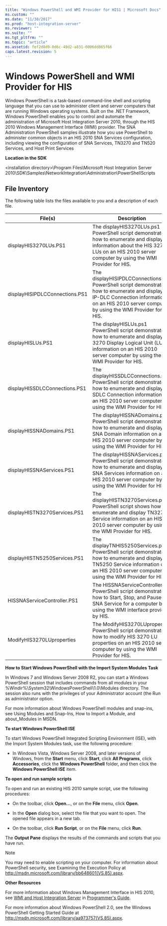 ```yaml
---
title: "Windows PowerShell and WMI Provider for HIS1 | Microsoft Docs"
ms.custom: ""
ms.date: "11/30/2017"
ms.prod: "host-integration-server"
ms.reviewer: ""
ms.suite: ""
ms.tgt_pltfrm: ""
ms.topic: "article"
ms.assetid: fef2d8d9-0d6c-49d2-a831-6006dd865f66
caps.latest.revision: 5
---
```

# Windows PowerShell and WMI Provider for HIS
Windows PowerShell is a task-based command-line shell and scripting language that you can use to administer client and server computers that are running Windows operating systems. Built on the .NET Framework, Windows PowerShell enables you to control and automate the administration of Microsoft Host Integration Server 2010, through the HIS 2010 Windows Management Interface (WMI) provider. The SNA Administration PowerShell samples illustrate how you use PowerShell to administer common objects in an HIS 2010 SNA Services configuration, including viewing the configuration of SNA Services, TN3270 and TN520 Services, and Host Print Services  
  
 **Location in the SDK**  
  
 \<installation directory>\Program Files\Microsoft Host Integration Server 2010\SDK\Samples\NetworkIntegration\Administration\PowerShellScripts  
  
## File Inventory  
 The following table lists the files available to you and a description of each file.  
  
|**File(s)**|**Description**|  
|-------------------|---------------------|  
|displayHIS3270LUs.PS1|The displayHIS3270LUs.ps1 PowerShell script demonstrates how to enumerate and display information about the HIS 3270 LUs on an HIS 2010 server computer by using the WMI Provider for HIS.|  
|displayHISIPDLCConnections.PS1|The displayHISIPDLCConnections.ps1 PowerShell script demonstrates how to enumerate and display IP-DLC Connection information on an HIS 2010 server computer by using the WMI Provider for HIS.|  
|displayHISLUs.PS1|The displayHISLUs.ps1 PowerShell script demonstrates how to enumerate and display 3270 Display Logical Unit (LU) information on an HIS 2010 server computer by using the WMI Provider for HIS.|  
|displayHISSDLCConnections.PS1|The displayHISSDLCConnections.ps1 PowerShell script demonstrates how to enumerate and display SDLC Connection information on an HIS 2010 server computer by using the WMI Provider for HIS.|  
|displayHISSNADomains.PS1|The displayHISSNADomains.ps1 PowerShell script demonstrates how to enumerate and display SNA Domain information on an HIS 2010 server computer by using the WMI Provider for HIS.|  
|displayHISSNAServices.PS1|The displayHISSNAServices.ps1 PowerShell script demonstrates how to enumerate and display SNA Services information on an HIS 2010 server computer by using the WMI Provider for HIS.|  
|displayHISTN3270Services.PS1|The displayHISTN3270Services.ps1 PowerShell script shows how to enumerate and display TN3270 Service information on an HIS 2010 server computer by using the WMI Provider for HIS.|  
|displayHISTN5250Services.PS1|The displayTNHIS5250Services.ps1 PowerShell script demonstrates how to enumerate and display TN5250 Service information on an HIS 2010 server computer by using the WMI Provider for HIS.|  
|HISSNAServiceController.PS1|The HISSNAServiceController PowerShell script demonstrates how to Start, Stop, and Pause the SNA Service for a computer by using the WMI interface provided by HIS.|  
|ModifyHIS3270LUproperties|The ModifyHIS3270LUproperties PowerShell script demonstrates how to modify HIS 3270 LU properties on an HIS 2010 server computer by using the WMI Provider for HIS.|  
  
 **How to Start Windows PowerShell with the Import System Modules Task**  
  
 In Windows 7 and Windows Server 2008 R2, you can start a Windows PowerShell session that includes commands from all modules in your %Windir%\System32\WindowsPowerShell\1.0\Modules directory. The session also runs with the privileges of your Administrator account (the Run as administrator option.  
  
 For more information about Windows PowerShell modules and snap-ins, see Using Modules and Snap-Ins, How to Import a Module, and about_Modules in MSDN.  
  
 **To start Windows PowerShell ISE**  
  
 To start Windows PowerShell Integrated Scripting Environment (ISE), with the Import System Modules task, use the following procedure:  
  
-   In Windows Vista, Windows Server 2008, and later versions of Windows, from the **Start** menu, click **Start**, click **All Programs**, click **Accessories**, click the **Windows PowerShell** folder, and then click the **Windows PowerShell ISE** item.  
  
 **To open and run sample scripts**  
  
 To open and run an existing HIS 2010 sample script, use the following procedures:  
  
-   On the toolbar, click **Open…**, or on the **File** menu, click **Open**.  
  
-   In the **Open** dialog box, select the file that you want to open. The opened file appears in a new tab.  
  
-   On the toolbar, click **Run Script**, or on the **File** menu, click **Run**.  
  
 The **Output Pane** displays the results of the commands and scripts that you have run.  
  
> [!NOTE]
>  You may need to enable scripting on your computer. For information about PowerShell security, see Examining the Execution Policy at http://msdn.microsoft.com/library/bb648601(VS.85).aspx.  
  
 **Other Resources**  
  
 For more information about Windows Management Interface in HIS 2010, see [WMI and Host Integration Server](../HIS2010/wmi-and-host-integration-server2.md) in [Programmer's Guide](../HIS2010/programmer-s-guide1.md).  
  
 For more information about Windows PowerShell 2.0, see the Windows PowerShell Getting Started Guide at http://msdn.microsoft.com/library/aa973757(VS.85).aspx.